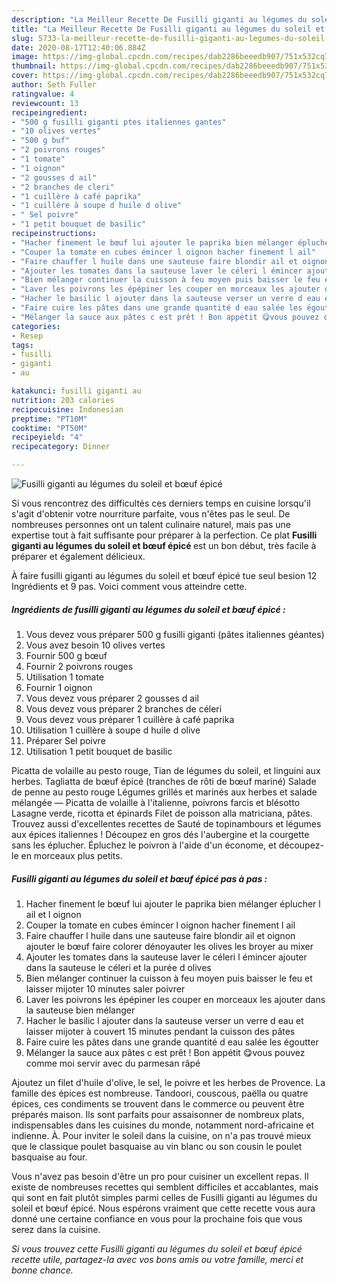 ```yaml
---
description: "La Meilleur Recette De Fusilli giganti au légumes du soleil et bœuf épicé"
title: "La Meilleur Recette De Fusilli giganti au légumes du soleil et bœuf épicé"
slug: 5733-la-meilleur-recette-de-fusilli-giganti-au-legumes-du-soleil-et-bouf-epice
date: 2020-08-17T12:40:06.884Z
image: https://img-global.cpcdn.com/recipes/dab2286beeedb907/751x532cq70/fusilli-giganti-au-legumes-du-soleil-et-boeuf-epice-photo-principale-de-la-recette.jpg
thumbnail: https://img-global.cpcdn.com/recipes/dab2286beeedb907/751x532cq70/fusilli-giganti-au-legumes-du-soleil-et-boeuf-epice-photo-principale-de-la-recette.jpg
cover: https://img-global.cpcdn.com/recipes/dab2286beeedb907/751x532cq70/fusilli-giganti-au-legumes-du-soleil-et-boeuf-epice-photo-principale-de-la-recette.jpg
author: Seth Fuller
ratingvalue: 4
reviewcount: 13
recipeingredient:
- "500 g fusilli giganti ptes italiennes gantes"
- "10 olives vertes"
- "500 g buf"
- "2 poivrons rouges"
- "1 tomate"
- "1 oignon"
- "2 gousses d ail"
- "2 branches de cleri"
- "1 cuillère à café paprika"
- "1 cuillère à soupe d huile d olive"
- " Sel poivre"
- "1 petit bouquet de basilic"
recipeinstructions:
- "Hacher finement le bœuf lui ajouter le paprika bien mélanger éplucher l ail et l oignon"
- "Couper la tomate en cubes émincer l oignon hacher finement l ail"
- "Faire chauffer l huile dans une sauteuse faire blondir ail et oignon ajouter le bœuf faire colorer dénoyauter les olives les broyer au mixer"
- "Ajouter les tomates dans la sauteuse laver le céleri l émincer ajouter dans la sauteuse le céleri et la purée d olives"
- "Bien mélanger continuer la cuisson à feu moyen puis baisser le feu et laisser mijoter 10 minutes saler poivrer"
- "Laver les poivrons les épépiner les couper en morceaux les ajouter dans la sauteuse bien mélanger"
- "Hacher le basilic l ajouter dans la sauteuse verser un verre d eau et laisser mijoter à couvert 15 minutes pendant la cuisson des pâtes"
- "Faire cuire les pâtes dans une grande quantité d eau salée les égoutter"
- "Mélanger la sauce aux pâtes c est prêt ! Bon appétit 😋vous pouvez comme moi servir avec du parmesan râpé"
categories:
- Resep
tags:
- fusilli
- giganti
- au

katakunci: fusilli giganti au 
nutrition: 203 calories
recipecuisine: Indonesian
preptime: "PT10M"
cooktime: "PT50M"
recipeyield: "4"
recipecategory: Dinner

---
```



![Fusilli giganti au légumes du soleil et bœuf épicé](https://img-global.cpcdn.com/recipes/dab2286beeedb907/751x532cq70/fusilli-giganti-au-legumes-du-soleil-et-boeuf-epice-photo-principale-de-la-recette.jpg)

Si vous rencontrez des difficultés ces derniers temps en cuisine lorsqu'il s'agit d'obtenir votre nourriture parfaite, vous n'êtes pas le seul. De nombreuses personnes ont un talent culinaire naturel, mais pas une expertise tout à fait suffisante pour préparer à la perfection. Ce plat <strong> Fusilli giganti au légumes du soleil et bœuf épicé </strong> est un bon début, très facile à préparer et également délicieux.

<!--inarticleads1-->

À faire fusilli giganti au légumes du soleil et bœuf épicé tue seul besion 12 Ingrédients et 9 pas. Voici comment vous atteindre cette.

##### Ingrédients de fusilli giganti au légumes du soleil et bœuf épicé :

1. Vous devez vous préparer 500 g fusilli giganti (pâtes italiennes géantes)
1. Vous avez besoin 10 olives vertes
1. Fournir 500 g bœuf
1. Fournir 2 poivrons rouges
1. Utilisation 1 tomate
1. Fournir 1 oignon
1. Vous devez vous préparer 2 gousses d ail
1. Vous devez vous préparer 2 branches de céleri
1. Vous devez vous préparer 1 cuillère à café paprika
1. Utilisation 1 cuillère à soupe d huile d olive
1. Préparer  Sel poivre
1. Utilisation 1 petit bouquet de basilic


Picatta de volaille au pesto rouge, Tian de légumes du soleil, et linguini aux herbes. Tagliatta de bœuf épicé (tranches de rôti de bœuf mariné) Salade de penne au pesto rouge Légumes grillés et marinés aux herbes et salade mélangée — Picatta de volaille à l&#39;italienne, poivrons farcis et blésotto Lasagne verde, ricotta et épinards Filet de poisson alla matriciana, pâtes. Trouvez aussi d&#39;excellentes recettes de Sauté de topinambours et légumes aux épices italiennes ! Découpez en gros dés l&#39;aubergine et la courgette sans les éplucher. Épluchez le poivron à l&#39;aide d&#39;un économe, et découpez-le en morceaux plus petits. 

<!--inarticleads2-->

##### Fusilli giganti au légumes du soleil et bœuf épicé pas à pas :

1. Hacher finement le bœuf lui ajouter le paprika bien mélanger éplucher l ail et l oignon
1. Couper la tomate en cubes émincer l oignon hacher finement l ail
1. Faire chauffer l huile dans une sauteuse faire blondir ail et oignon ajouter le bœuf faire colorer dénoyauter les olives les broyer au mixer
1. Ajouter les tomates dans la sauteuse laver le céleri l émincer ajouter dans la sauteuse le céleri et la purée d olives
1. Bien mélanger continuer la cuisson à feu moyen puis baisser le feu et laisser mijoter 10 minutes saler poivrer
1. Laver les poivrons les épépiner les couper en morceaux les ajouter dans la sauteuse bien mélanger
1. Hacher le basilic l ajouter dans la sauteuse verser un verre d eau et laisser mijoter à couvert 15 minutes pendant la cuisson des pâtes
1. Faire cuire les pâtes dans une grande quantité d eau salée les égoutter
1. Mélanger la sauce aux pâtes c est prêt ! Bon appétit 😋vous pouvez comme moi servir avec du parmesan râpé


Ajoutez un filet d&#39;huile d&#39;olive, le sel, le poivre et les herbes de Provence. La famille des épices est nombreuse. Tandoori, couscous, paëlla ou quatre épices, ces condiments se trouvent dans le commerce ou peuvent être préparés maison. Ils sont parfaits pour assaisonner de nombreux plats, indispensables dans les cuisines du monde, notamment nord-africaine et indienne. À. Pour inviter le soleil dans la cuisine, on n&#39;a pas trouvé mieux que le classique poulet basquaise au vin blanc ou son cousin le poulet basquaise au four. 

<!--inarticleads1-->

<p>
Vous n'avez pas besoin d'être un pro pour cuisiner un excellent repas. Il existe de nombreuses recettes qui semblent difficiles et accablantes, mais qui sont en fait plutôt simples parmi celles de Fusilli giganti au légumes du soleil et bœuf épicé. Nous espérons vraiment que cette recette vous aura donné une certaine confiance en vous pour la prochaine fois que vous serez dans la cuisine.
</p>

<p>
<i>Si vous trouvez cette Fusilli giganti au légumes du soleil et bœuf épicé recette utile, partagez-la avec vos bons amis ou votre famille, merci et bonne chance.</i>
</p>

